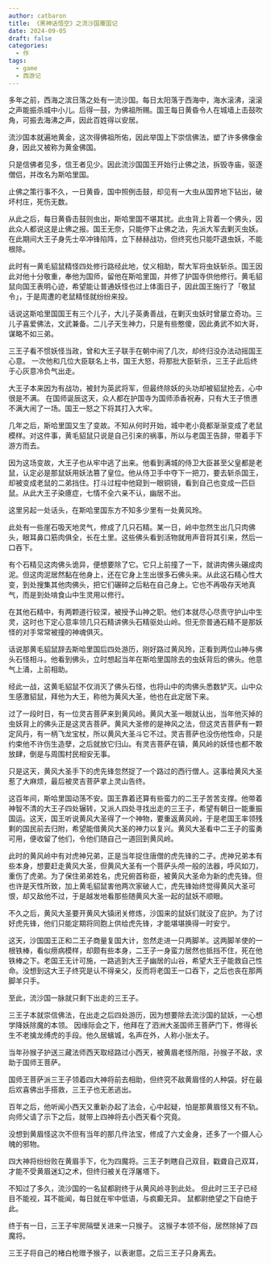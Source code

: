 ```yaml
---
author: catbaron
title: 《黑神话悟空》之流沙国覆国记
date: 2024-09-05
draft: false
categories:
  - 作
tags:
  - game
  - 西游记
---
```

多年之前，西海之滨日落之处有一流沙国。每日太阳落于西海中，海水滚沸，滚滚之声能振杀城中小儿。后得一鼓，为佛祖所赐。国王每日黄昏令人在城墙上击鼓吹角，可振去海沸之声，因此百姓得以安居。

流沙国本就遍地黄金，这次得佛祖所佑，因此举国上下崇信佛法，塑了许多佛像金身，因此又被称为黄金佛国。

只是信佛者见多，信王者见少。因此流沙国国王开始行止佛之法，拆毁寺庙，驱逐僧侣，并改名为斯哈里国。

止佛之策行事不久，一日黄昏，国中照例击鼓，却见有一大虫从国界地下钻出，破坏村庄，死伤无数。

从此之后，每日黄昏击鼓则虫出，斯哈里国不堪其扰。此虫背上背着一个佛头，因此众人都说这是止佛之报。国王无奈，只能停下止佛之法，先派大军去剿灭虫妖。在此期间大王子身先士卒冲锋陷阵，立下赫赫战功，但终究也只能吓退虫妖，不能根除。

此时有一黄毛貂鼠精怪四处修行路经此地，仗义相助，帮大军将虫妖斩杀。国王因此对他十分敬重，奉他为国师，留他在斯哈里国，并修了护国寺供他修行。黄毛貂鼠向国王表明心迹，希望能让普通妖怪也过上体面日子，因此国王施行了「敬鼠令」，于是周遭的老鼠精怪就纷纷来投。

话说这斯哈里国国王有三个儿子，大儿子英勇善战，在剿灭虫妖时曾屡立奇功。三儿子喜爱佛法，文武兼备。二儿子天生神力，只是有些憨傻，因此勇武不如大哥，谋略不如三弟。

三王子看不惯妖怪当政，曾和大王子联手在朝中闹了几次，却终归没办法动摇国王心意。
一次他和几位大臣联名上书，国王大怒，将那批大臣斩杀，三王子此后终于心灰意冷负气出走。

大王子本来因为有战功，被封为英武将军，但最终除妖的头功却被貂鼠抢去，心中很是不满。
在国师诞辰这天，众人都在护国寺为国师添香祝寿，只有大王子愤懑不满大闹了一场。国王一怒之下将其打入大牢。

几年之后，斯哈里国又生了变故。不知从何时开始，城中老小竟都渐渐变成了老鼠模样。对这件事，黄毛貂鼠只说是自己引来的祸事，所以与老国王告辞，带着手下游方而去。

因为这场变故，大王子也从牢中逃了出来。他看到满城的侍卫大臣甚至父皇都是老鼠，认定必是那鼠妖用妖法篡了皇位。他从侍卫手中夺下一把刀，要去斩杀国王，却被变成老鼠的二弟挡住。打斗过程中他窥到一眼铜镜，看到自己也变成一匹巨鼠。从此大王子染癔症，七情不全六亲不认，幽居不出。

这里另起一处话头，在斯哈里国东方不知多少里有一处黄风玲。

此处有一些崖石吸天地灵气，修成了几只石精。某一日，岭中忽然生出几只肉佛头，眼耳鼻口筋肉俱全，长在土里。这些佛头看到活物就用声音将其引来，然后一口吞下。

有个石精见这肉佛头诡异，便想要除了它。它只上前撞了一下，就讲肉佛头碾成肉泥。但这肉泥居然黏在他身上，还在它身上生出很多石佛头来。从此这石精心性大变，到处搜集其他肉佛头，把它们碾碎之后粘在自己身上。它也不再吸存天地真气，而是到处啃食山中生灵用以修行。

在其他石精中，有两颗道行较深，被授予山神之职。他们本就尽心尽责守护山中生灵，这时也下定心意率领几只石精讲佛头石精驱处山岭。但无奈普通石精不是那妖怪的对手常常被撞的神魂俱灭。

话说那黄毛貂鼠辞去斯哈里国后四处游历，刚好路过黄风玲，正看到两位山神与佛头石怪相斗。他看到佛头，立时想起当年在斯哈里国除去的虫妖背后的佛头。他意气上涌，上前相助。

经此一战，这黄毛貂鼠不仅消灭了佛头石怪，也将山中的肉佛头悉数铲灭。山中众生感激貂鼠，拜他为大王，称他为黄风大圣，他也在此定居下来。

过了一段时日，有一位灵吉菩萨来到黄风岭。黄风大圣一眼就认出，当年他灭掉的虫妖背上的佛头正是这灵吉菩萨。黄风大圣修的是神风之法，但这灵吉菩萨有一颗定风丹，有一柄飞龙宝杖，所以黄风大圣斗它不过。灵吉菩萨也没伤他性命，只是约束他不许伤生造孽，之后就放它归山。有灵吉菩萨在镇，黄风岭的妖怪也都不敢放肆，倒是与周围村民相安无事。

只是这天，黄风大圣手下的虎先锋忽然捉了一个路过的西行僧人。这事给黄风大圣惹了大麻烦，最后被灵吉菩萨拿上灵山告终。

这百年间，斯哈里国动荡不安。国王靠着还算有些蛮力的二王子苦苦支撑。他带着神智不清的大王子四处辗转，又派人四处寻找出走的三王子，希望有朝日一能重振国运。这天，国王听说黄风大圣得了一个神物，要重返黄风岭，于是老国王率领残剩的国民前去归附，希望能借黄风大圣的神力以复兴。黄风大圣看中二王子的蛮勇可用，便收留了他们，令他们随自己一道回到黄风岭。

此时的黄风岭中有对虎神兄弟，正是当年捉住唐僧的虎先锋的二子。虎神兄弟本有些本身，想要赶走黄风大圣，但黄风大圣有一个菩萨头颅一般的法器，呼风如刀，重伤了虎弟。为了保住弟弟姓名，虎兄俯首称臣，被黄风大圣命为新的虎先锋。但也许是天性所致，加上黄毛貂鼠害他两次家破人亡，虎先锋始终觉得黄风大圣可恨，却又敌他不过，于是越发地看那些随黄风大圣一起的鼠妖不顺眼。

不久之后，黄风大圣要开黄风大镇闭关修炼，沙国来的鼠妖们就没了庇护。为了讨好虎先锋，他们只能定期将同胞上供给虎先锋，才能堪堪换得一时安宁。

这天，沙国国王正和二王子商量复国大计，忽然走进一只两脚羊。这两脚羊使的一根铁棒，看似痨病模样，却颇有些本身，二王子一身蛮力居然也抵挡不住，死在他铁棒之下。老国王无计可施，一路逃到大王子幽居的山谷，希望大王子能救自己性命。没想到这大王子终究是认不得亲父，反而将老国王一口吞下，之后也丧在那两脚羊只手。

至此，流沙国一脉就只剩下出走的三王子。

三王子本就崇信佛法，在出走之后四处游历，因为想要除去流沙国的鼠妖，一心想学降妖除魔的本领。
因缘际会之下，他拜在了泗洲大圣国师王菩萨门下，修得长生不老擒龙缚虎的手段。他久居蠙城，名声在外，人称小张太子。

当年孙猴子护送三藏法师西天取经路过小西天，被黄眉老怪所阻，孙猴子不敌，求助于国师王菩萨。

国师王菩萨派三王子领着四大神将前去相助，但终究不敌黄眉怪的人种袋。好在最后欢喜佛出手搭救，三王子也无恙逃出。

百年之后，他听闻小西天又重新办起了法会，心中起疑，怕是那黄眉怪又有不轨。向师父请了示下之后，就带上四神将去小西天看个究竟。

没想到黄眉怪这次不但有当年的那几件法宝，修成了六丈金身，还多了一个摄人心魄的邪物。

四大神将纷纷败在黄眉手下，化为四魔将。三王子刺瞎自己双目，戳聋自己双耳，才能不受黄眉迷幻之术，但终归被关在浮屠塔下。

不知过了多久，流沙国的一名鼠都尉终于从黄风岭寻到此处。
但此时三王子已经目不能视，耳不能闻，每日就在牢中低语，与疯癫无异。
鼠都尉绝望之下自绝于此。


终于有一日，三王子牢房隔壁关进来一只猴子。
这猴子本领不俗，居然除掉了四魔将。

三王子将自己的楮白枪赠予猴子，以表谢意。之后三王子只身离去。
